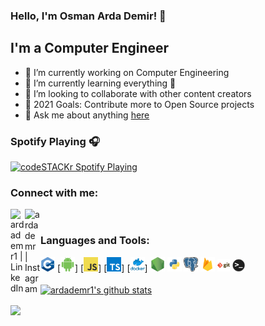 ### Hello, I'm Osman Arda Demir! 👋

## I'm a Computer Engineer
<!--
**ardademr1/ardademr1** is a ✨ _special_ ✨ repository because its `README.md` (this file) appears on your GitHub profile.

-->
- 🔭 I’m currently working on Computer Engineering
- 🌱 I’m currently learning everything 🤣
- 👯 I’m looking to collaborate with other content creators
- 🥅 2021 Goals: Contribute more to Open Source projects
- 💬 Ask me about anything [here](https://github.com/ardademr1/ardademr1/issues)
### Spotify Playing 🎧

[<img src="https://now-playing-codestackr.vercel.app/api/spotify-playing" alt="codeSTACKr Spotify Playing" width="350" />](https://open.spotify.com/user/arsenal3332)

### Connect with me:
[<img align="left" alt="ardademr1 | LinkedIn" width="23px" src="https://cdn.jsdelivr.net/npm/simple-icons@v3/icons/linkedin.svg" />](https://www.linkedin.com/in/osman-arda-demir-5241511b7/)
[<img align="left" alt="ardademr | Instagram" width="25px" src="https://cdn.jsdelivr.net/npm/simple-icons@v3/icons/discord.svg" />](https://discord.gg/cjE6fnhA)
<br />
### Languages and Tools:
[<img width="23px" src="https://raw.githubusercontent.com/github/explore/80688e429a7d4ef2fca1e82350fe8e3517d3494d/topics/cpp/cpp.png">](cpp)
[<img width="23px" src="https://raw.githubusercontent.com/github/explore/80688e429a7d4ef2fca1e82350fe8e3517d3494d/topics/android/android.png">]
[<img width="23px" src="https://raw.githubusercontent.com/github/explore/80688e429a7d4ef2fca1e82350fe8e3517d3494d/topics/javascript/javascript.png">]
[<img width="23px" src="https://raw.githubusercontent.com/github/explore/80688e429a7d4ef2fca1e82350fe8e3517d3494d/topics/typescript/typescript.png">]
[<img width="23px" src="https://raw.githubusercontent.com/github/explore/80688e429a7d4ef2fca1e82350fe8e3517d3494d/topics/docker/docker.png">]
<img width="23px" src="https://raw.githubusercontent.com/github/explore/80688e429a7d4ef2fca1e82350fe8e3517d3494d/topics/nodejs/nodejs.png">
<img width="23px" src="https://raw.githubusercontent.com/github/explore/80688e429a7d4ef2fca1e82350fe8e3517d3494d/topics/python/python.png">
<img width="23px" src="https://raw.githubusercontent.com/github/explore/80688e429a7d4ef2fca1e82350fe8e3517d3494d/topics/postgresql/postgresql.png">
<img width="23px" src="https://raw.githubusercontent.com/github/explore/80688e429a7d4ef2fca1e82350fe8e3517d3494d/topics/firebase/firebase.png">
<img height="20" src="https://raw.githubusercontent.com/github/explore/80688e429a7d4ef2fca1e82350fe8e3517d3494d/topics/git/git.png">
<code><img height="20" src="https://raw.githubusercontent.com/github/explore/80688e429a7d4ef2fca1e82350fe8e3517d3494d/topics/terminal/terminal.png"></code>
<br />
<br />
<a href="https://github.com/ardademr1?tab=repositories">
  <img align="center" src="https://github-readme-stats-git-master.ardademr1.vercel.app/api?username=ardademr1&show_icons=true&include_all_commits=true&theme=material-palenight" alt="ardademr1's github stats" />
</a>
<br />
<a href="https://github.com/ardademr1?tab=repositories">
  <!-- Change the `github-readme-stats.anuraghazra1.vercel.app` to `github-readme-stats.vercel.app`  -->
  <img align="center" src="https://github-readme-stats-git-master.ardademr1.vercel.app/api/top-langs/?username=ardademr1&layout=compact&theme=material-palenight" />
</a>
<br />
<br />
